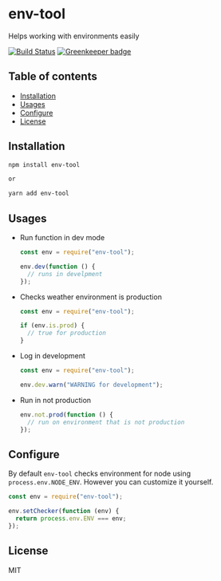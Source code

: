 # env-tool

Helps working with environments easily

[![Build Status](https://travis-ci.com/doniyor2109/env-tools.svg?branch=master)](https://travis-ci.com/doniyor2109/env-tools)
[![Greenkeeper badge](https://badges.greenkeeper.io/doniyor2109/env-tool.svg)](https://greenkeeper.io/)

## Table of contents

- [Installation](#installation)
- [Usages](#usages)
- [Configure](#configure)
- [License](#license)

## Installation

```bash
npm install env-tool

or

yarn add env-tool
```

## Usages

- Run function in dev mode
    
    ```js
    const env = require("env-tool");
    
    env.dev(function () {
      // runs in develpment
    });
    
    ```

- Checks weather environment is production
    
    ```js
    const env = require("env-tool");
    
    if (env.is.prod) {
      // true for production
    }
    ```

- Log in development
    
    ```js
    const env = require("env-tool");
    
    env.dev.warn("WARNING for development");
    ```

- Run in not production

    ```js
    env.not.prod(function () {
      // run on environment that is not production
    });
    ```


## Configure

By default `env-tool` checks environment for node using `process.env.NODE_ENV`. However you can customize it yourself.

```js
const env = require("env-tool");

env.setChecker(function (env) {
  return process.env.ENV === env;
});
```

## License

MIT